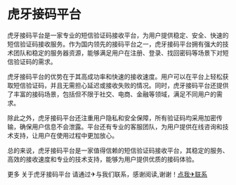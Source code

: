 # 虎牙接码平台

虎牙接码平台是一家专业的短信验证码接收平台，为用户提供稳定、安全、快速的短信验证码接收服务。作为国内领先的接码平台之一，虎牙接码平台拥有强大的技术团队和稳定的服务器资源，能够满足用户在注册、登录、找回密码等场景下对短信验证码的需求。

虎牙接码平台的优势在于其高成功率和快速的接收速度。用户可以在平台上轻松获取短信验证码，并且无需担心延迟或接收失败的情况。同时，虎牙接码平台还提供了丰富的接码场景，包括但不限于社交、电商、金融等领域，满足不同用户的需求。

除此之外，虎牙接码平台还注重用户隐私和安全保障，所有验证码均采用加密传输，确保用户信息不会泄露。平台还有专业的客服团队，为用户提供在线咨询和技术支持，让用户在使用过程中更加放心。

总的来说，虎牙接码平台是一家值得信赖的短信验证码接收平台，其稳定的服务、高效的接收速度和专业的技术支持，能够为用户提供优质的接码体验。

更多 关于虎牙接码平台 请通过✈与我们联系，感谢阅读,谢谢！[点我✈联系](https://w.k02.cc)